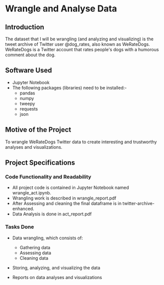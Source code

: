 # Wrangle and Analyse Data

## Introduction

The dataset that I will be wrangling (and analyzing and visualizing) is the tweet archive of Twitter user @dog_rates, also known as WeRateDogs. WeRateDogs is a Twitter account that rates people's dogs with a humorous comment about the dog. 

## Software Used

- Jupyter Notebook
- The following packages (libraries) need to be installed:-
	- pandas
	- numpy
	- tweepy
	- requests
	- json

## Motive of the Project

To wrangle WeRateDogs Twitter data to create interesting and trustworthy analyses and visualizations. 

## Project Specifications

### Code Functionality and Readability 

- All project code is contained in Jupyter Notebook named wrangle_act.ipynb.
- Wrangling work is described in wrangle_report.pdf
- After Assessing and cleaning the final dataframe is in twitter-archive-enhanced.
- Data Analysis is done in act_report.pdf


### Tasks Done

- Data wrangling, which consists of:

	- Gathering data
	- Assessing data
	- Cleaning data
- Storing, analyzing, and visualizing the data
- Reports on data analyses and visualizations

